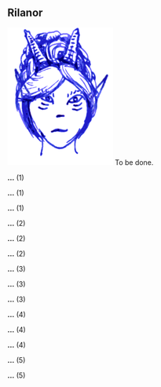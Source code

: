 ## Rilanor

![Rilanor](Rilanor.png)
To be done.


**...** (1)

**...** (1)

**...** (1)

**...** (2)

**...** (2)

**...** (2)

**...** (3)

**...** (3)

**...** (3)

**...** (4)

**...** (4)

**...** (4)

**...** (5)

**...** (5)
